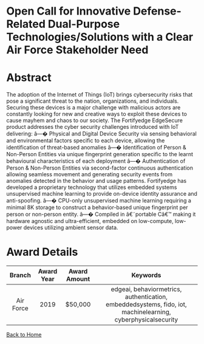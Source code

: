 
Open Call for Innovative Defense-Related Dual-Purpose Technologies/Solutions with a Clear Air Force Stakeholder Need
====================================================================================================================

# Abstract


The adoption of the Internet of Things (IoT) brings cybersecurity risks that pose a significant threat to the nation, organizations, and individuals. Securing these devices is a major challenge with malicious actors are constantly looking for new and creative ways to exploit these devices to cause mayhem and chaos to our society. The Fortifyedge EdgeSecure product addresses the cyber security challenges introduced with IoT delivering: â—� Physical and Digital Device Security via sensing behavioral and environmental factors specific to each device, allowing the identification of threat-based anomalies â—� Identification of Person & Non-Person Entities via unique fingerprint generation specific to the learnt behavioural characteristics of each deployment â—� Authentication of Person & Non-Person Entities via second-factor continuous authentication allowing seamless movement and generating security events from anomalies detected in the behavior and usage patterns. Fortifyedge has developed a proprietary technology that utilizes embedded systems unsupervised machine learning to provide on-device identity assurance and anti-spoofing. â—� CPU-only unsupervised machine learning requiring a minimal 8K storage to construct a behavior-based unique fingerprint per person or non-person entity. â—� Compiled in â€˜portable Câ€™ making it hardware agnostic and ultra-efficient, embedded on low-compute, low-power devices utilizing ambient sensor data.  

# Award Details

|Branch|Award Year|Award Amount|Keywords|
| :---: | :---: | :---: | :---: |
|Air Force|2019|$50,000|edgeai, behaviormetrics, authentication, embeddedsystems, fido, iot, machinelearning, cyberphysicalsecurity|
  
  


[Back to Home](https://github.com/chrischow/dod_sbir_awards/Reports/DJ/#1540)